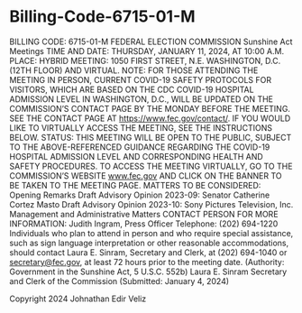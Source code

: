 # Billing-Code-6715-01-M

BILLING CODE: 6715-01-M
FEDERAL ELECTION COMMISSION Sunshine Act Meetings
TIME AND DATE: THURSDAY, JANUARY 11, 2024, AT 10:00 A.M.
PLACE: HYBRID MEETING: 1050 FIRST STREET, N.E. WASHINGTON, D.C. (12TH
FLOOR) AND VIRTUAL.
NOTE: FOR THOSE ATTENDING THE MEETING IN PERSON, CURRENT COVID-19 SAFETY PROTOCOLS FOR VISITORS, WHICH ARE BASED ON THE CDC COVID-19 HOSPITAL ADMISSION LEVEL IN WASHINGTON, D.C., WILL BE UPDATED ON THE COMMISSION’S CONTACT PAGE BY THE MONDAY BEFORE THE MEETING. SEE THE CONTACT PAGE AT https://www.fec.gov/contact/. IF YOU WOULD LIKE TO VIRTUALLY ACCESS THE MEETING, SEE THE INSTRUCTIONS BELOW.
STATUS: THIS MEETING WILL BE OPEN TO THE PUBLIC, SUBJECT TO THE ABOVE-REFERENCED GUIDANCE REGARDING THE COVID-19 HOSPITAL ADMISSION LEVEL AND CORRESPONDING HEALTH AND SAFETY PROCEDURES. TO ACCESS THE MEETING VIRTUALLY, GO TO THE COMMISSION’S WEBSITE www.fec.gov AND CLICK ON THE BANNER TO BE TAKEN TO THE MEETING PAGE.
MATTERS TO BE CONSIDERED:
Opening Remarks
Draft Advisory Opinion 2023-09: Senator Catherine Cortez Masto Draft Advisory Opinion 2023-10: Sony Pictures Television, Inc. Management and Administrative Matters
CONTACT PERSON FOR MORE INFORMATION:
Judith Ingram, Press Officer Telephone: (202) 694-1220
Individuals who plan to attend in person and who require special assistance, such as sign language interpretation or other reasonable accommodations, should contact Laura E. Sinram, Secretary and Clerk, at (202) 694-1040 or secretary@fec.gov, at least 72 hours prior to the meeting date.
(Authority: Government in the Sunshine Act, 5 U.S.C. 552b) Laura E. Sinram
Secretary and Clerk of the Commission
(Submitted: January 4, 2024)

  Copyright 2024 Johnathan Edir Veliz
  
